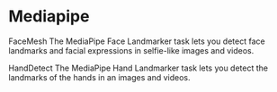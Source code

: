# Mediapipe

FaceMesh
The MediaPipe Face Landmarker task lets you detect face landmarks and facial expressions in selfie-like images and videos.

HandDetect
The MediaPipe Hand Landmarker task lets you detect the landmarks of the hands in an images and videos. 

